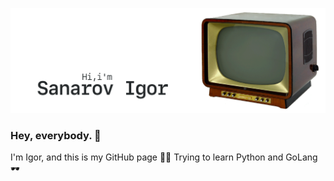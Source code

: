 [![GitHub Banner Sanarov](./assets/GitHubHeaderSanarov.gif)](https://sanarov.dev)
### Hey, everybody. 👋 ###
I'm Igor, and this is my GitHub page 🤦‍♂️
Trying to learn Python and GoLang 🕶
